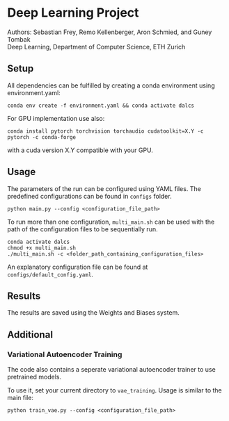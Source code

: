 # Deep Learning Project

Authors: Sebastian Frey, Remo Kellenberger, Aron Schmied, and Guney Tombak  
Deep Learning, Department of Computer Science, ETH Zurich  

## Setup

All dependencies can be fulfilled by creating a conda environment using environment.yaml:  

```shell
conda env create -f environment.yaml && conda activate dalcs
```

For GPU implementation use also:

```shell
conda install pytorch torchvision torchaudio cudatoolkit=X.Y -c pytorch -c conda-forge
```

with a cuda version X.Y compatible with your GPU.

## Usage

The parameters of the run can be configured using YAML files. The predefined configurations can be found in `configs` folder.

```shell
python main.py --config <configuration_file_path>
```

To run more than one configuration, `multi_main.sh` can be used with the path of the configuration files to be sequentially run.

```shell
conda activate dalcs
chmod +x multi_main.sh
./multi_main.sh -c <folder_path_containing_configuration_files>
```

An explanatory configuration file can be found at `configs/default_config.yaml`.

## Results

The results are saved using the Weights and Biases system.

## Additional

### Variational Autoencoder Training
The code also contains a seperate variational autoencoder trainer to use pretrained models.

To use it, set your current directory to `vae_training`. Usage is similar to the main file:

```shell
python train_vae.py --config <configuration_file_path>
```

